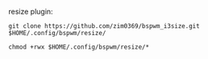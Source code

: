 resize plugin:

```git clone https://github.com/zim0369/bspwm_i3size.git $HOME/.config/bspwm/resize/```

```chmod +rwx $HOME/.config/bspwm/resize/*```